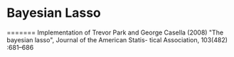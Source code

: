 # Bayesian Lasso

=======
Implementation of Trevor Park and George Casella (2008) "The bayesian lasso", Journal of the American Statis- tical Association, 103(482) :681–686
